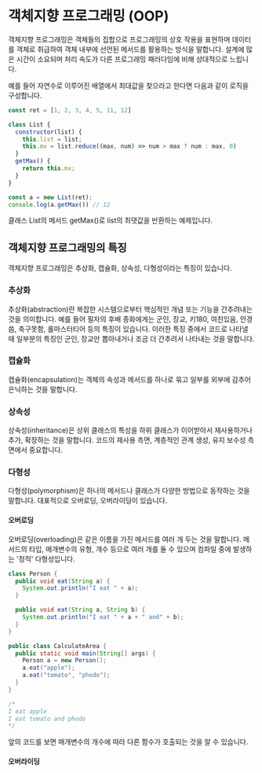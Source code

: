 # 객체지향 프로그래밍 (OOP)

객체지향 프로그래밍은 객체들의 집합으로 프로그래밍의 상호 작용을 표현하며 데이터를 객체로 취급하여 객체 내부에 선언된 메서드를 활용하는 방식을 말합니다. 설계에 많은 시간이 소요되며 처리 속도가 다른 프로그래밍 패러다임에 비해 상대적으로 느립니다.

예를 들어 자연수로 이루어진 배열에서 최대값을 찾으라고 한다면 다음과 같이 로직을 구성합니다.

```js
const ret = [1, 2, 3, 4, 5, 11, 12]

class List {
  constructor(list) {
    this.list = list;
    this.mx = list.reduce((max, num) => num > max ? num : max, 0)
  }
  getMax() {
    return this.mx;
  }
}

const a = new List(ret);
console.log(a.getMax()) // 12
```

클래스 List의 메서드 getMax()로 list의 최댓값을 반환하는 예제입니다.

## 객체지향 프로그래밍의 특징

객체지향 프로그래밍은 추상화, 캡슐화, 상속성, 다형성이라는 특징이 있습니다.

### 추상화

추상화(abstraction)란 복잡한 시스템으로부터 핵심적인 개념 또는 기능을 간추려내는 것을 의미합니다. 예를 들어 필자의 후배 종화에게는 군인, 장교, 키180, 여친있음, 안경씀, 축구못함, 롤마스터티어 등의 특징이 있습니다. 이러한 특징 중에서 코드로 나타낼 때 일부분의 특징인 군인, 장교만 뽑아내거나 조금 더 간추려서 나타내는 것을 말합니다.

### 캡슐화

캡슐화(encapsulation)는 객체의 속성과 메서드를 하나로 묶고 일부를 외부에 감추어 은닉하는 것을 말합니다.

### 상속성

상속성(inheritance)은 상위 클래스의 특성을 하위 클래스가 이어받아서 재사용하거나 추가, 확장하는 것을 말합니다. 코드의 재사용 측면, 계층적인 관계 생성, 유지 보수성 측면에서 중요합니다.

### 다형성

다형성(polymorphism)은 하나의 메서드나 클래스가 다양한 방법으로 동작하는 것을 말합니다. 대표적으로 오버로딩, 오버라이딩이 있습니다.

#### 오버로딩

오버로딩(overloading)은 같은 이름을 가진 메서드를 여러 개 두는 것을 말합니다. 메서드의 타입, 매개변수의 유형, 개수 등으로 여러 개를 둘 수 있으며 컴파일 중에 발생하는 '정적' 다형성입니다.

```java
class Person {
  public void eat(String a) {
    System.out.println("I eat " + a); 
  }

  public void eat(String a, String b) {
    System.out.println("I eat " + a + " and" + b);
  }
}

public class CalculateArea {
  public static void main(String[] args) {
    Person a = new Person();
    a.eat("apple");
    a.eat("tomato", "phodo");
  }
}

/*
I eat apple
I eat tomato and phodo
*/
```

앞의 코드를 보면 매개변수의 개수에 따라 다른 함수가 호출되는 것을 알 수 있습니다.

#### 오버라이딩
